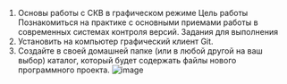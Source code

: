 1. Основы работы с СКВ в графическом режиме
Цель работы
Познакомиться на практике с основными приемами работы в современных системах контроля версий.
Задания для выполнения
1.	Установить на компьютер графический клиент Git.
2.	Создайте в своей домашней папке (или в любой другой на ваш выбор) каталог, который будет содержать файлы нового программного проекта.
![image](https://user-images.githubusercontent.com/91737637/140777653-605cdce7-bffd-4bd9-9518-000f36f26b26.png)
